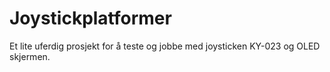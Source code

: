 # Joystickplatformer
Et lite uferdig prosjekt for å teste og jobbe med joysticken KY-023 og OLED skjermen.
